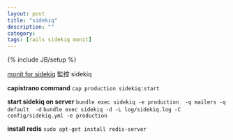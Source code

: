 ```yaml
---
layout: post
title: "sidekiq"
description: ""
category:
tags: [rails sidekiq monit]
---
```

{% include JB/setup %}

[monit for sidekiq](https://mmonit.com/monit/) 監控 sidekiq

**capistrano command**
`cap production sidekiq:start`

**start sidekiq on server**
`bundle exec sidekiq -e production  -q mailers -q default  -d`
`bundle exec sidekiq -d -L log/sidekiq.log -C config/sidekiq.yml -e production`

**install redis**
`sudo apt-get install redis-server`
